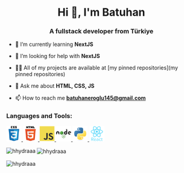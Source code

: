 <h1 align="center">Hi 👋, I'm Batuhan</h1>
<h3 align="center">A fullstack developer from Türkiye</h3>

- 🌱 I’m currently learning **NextJS**

- 🤝 I’m looking for help with **NextJS**

- 👨‍💻 All of my projects are available at [my pinned repositories](my pinned repositories)

- 💬 Ask me about **HTML, CSS, JS**

- 📫 How to reach me **batuhaneroglu145@gmail.com**

<p align="left">
</p>

<h3 align="left">Languages and Tools:</h3>
<p align="left"> <a href="https://www.w3schools.com/css/" target="_blank" rel="noreferrer"> <img src="https://raw.githubusercontent.com/devicons/devicon/master/icons/css3/css3-original-wordmark.svg" alt="css3" width="40" height="40"/> </a> <a href="https://www.w3.org/html/" target="_blank" rel="noreferrer"> <img src="https://raw.githubusercontent.com/devicons/devicon/master/icons/html5/html5-original-wordmark.svg" alt="html5" width="40" height="40"/> </a> <a href="https://developer.mozilla.org/en-US/docs/Web/JavaScript" target="_blank" rel="noreferrer"> <img src="https://raw.githubusercontent.com/devicons/devicon/master/icons/javascript/javascript-original.svg" alt="javascript" width="40" height="40"/> </a> <a href="https://nodejs.org" target="_blank" rel="noreferrer"> <img src="https://raw.githubusercontent.com/devicons/devicon/master/icons/nodejs/nodejs-original-wordmark.svg" alt="nodejs" width="40" height="40"/> </a> <a href="https://www.python.org" target="_blank" rel="noreferrer"> <img src="https://raw.githubusercontent.com/devicons/devicon/master/icons/python/python-original.svg" alt="python" width="40" height="40"/> </a> <a href="https://reactjs.org/" target="_blank" rel="noreferrer"> <img src="https://raw.githubusercontent.com/devicons/devicon/master/icons/react/react-original-wordmark.svg" alt="react" width="40" height="40"/> </a> </p>

<p><img align="left" src="https://github-readme-stats.vercel.app/api/top-langs?username=hhydraaa&show_icons=true&locale=en&layout=compact" alt="hhydraaa" /></p>

<p>&nbsp;<img align="center" src="https://github-readme-stats.vercel.app/api?username=hhydraaa&show_icons=true&locale=en" alt="hhydraaa" /></p>

<p><img align="center" src="https://github-readme-streak-stats.herokuapp.com/?user=hhydraaa&" alt="hhydraaa" /></p>
